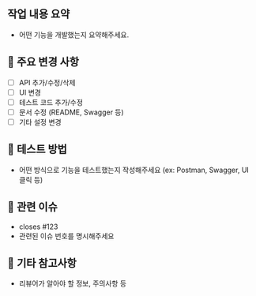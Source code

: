 ## 작업 내용 요약
- 어떤 기능을 개발했는지 요약해주세요.

## 📌 주요 변경 사항
- [ ] API 추가/수정/삭제
- [ ] UI 변경
- [ ] 테스트 코드 추가/수정
- [ ] 문서 수정 (README, Swagger 등)
- [ ] 기타 설정 변경

## 🧪 테스트 방법
- 어떤 방식으로 기능을 테스트했는지 작성해주세요 (ex: Postman, Swagger, UI 클릭 등)

## 🎯 관련 이슈
- closes #123
- 관련된 이슈 번호를 명시해주세요

## 💬 기타 참고사항
- 리뷰어가 알아야 할 정보, 주의사항 등